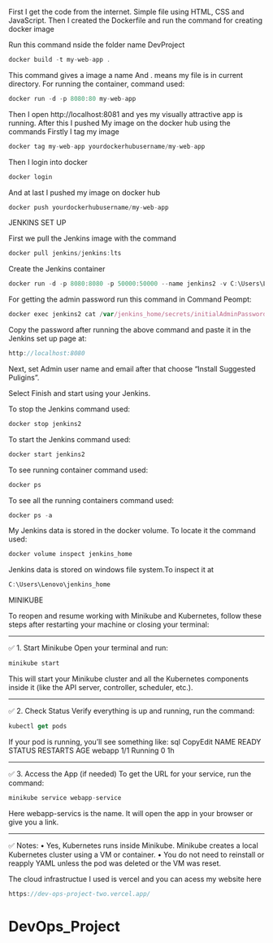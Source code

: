 First I get the code from the internet. Simple file using HTML, CSS and JavaScript.
Then I created the Dockerfile and run the command for creating docker image

Run this command nside the folder name DevProject
```javascript
docker build -t my-web-app .
```
This command gives a image a name 
And . means my file is in current directory.
For running the container, command used:
```javascript
docker run -d -p 8080:80 my-web-app
```
Then I open http://localhost:8081 and yes my visually attractive app is running.
After this I pushed My image on the docker hub using the commands
Firstly I tag my image 
```javascript
docker tag my-web-app yourdockerhubusername/my-web-app
```
Then I login into docker
```javascript
docker login
```
And at last I pushed my image on docker hub
```javascript
docker push yourdockerhubusername/my-web-app
```

JENKINS SET UP

First we pull the Jenkins image with the command
```javascript
docker pull jenkins/jenkins:lts
```

Create the Jenkins container
```javascript
docker run -d -p 8080:8080 -p 50000:50000 --name jenkins2 -v C:\Users\Lenovo\jenkins_home:/var/jenkins_home jenkins/Jenkins
```




For getting the admin password run this command in Command Peompt:
```javascript
docker exec jenkins2 cat /var/jenkins_home/secrets/initialAdminPassword
```

Copy the password after running the above command and paste it in the Jenkins set up page at:
```javascript
http://localhost:8080
 ```



Next, set Admin user name and email after that choose “Install Suggested Puligins”.
 
Select Finish and start using your Jenkins.
 


To stop the Jenkins command used:
```javascript
docker stop jenkins2
```
To start the Jenkins command used:
```javascript
docker start jenkins2
```
To see running container command used:
```javascript
docker ps
```
To see all the running containers command used:
```javascript
docker ps -a
```
My Jenkins data is stored in the docker volume. To locate it the command used:
```javascript
docker volume inspect jenkins_home
```
Jenkins data is stored on windows file system.To inspect it at 
```javascript
C:\Users\Lenovo\jenkins_home
```

MINIKUBE 

To reopen and resume working with Minikube and Kubernetes, follow these steps after restarting your machine or closing your terminal:
________________________________________
✅ 1. Start Minikube
Open your terminal and run:
```javascript
minikube start
```
This will start your Minikube cluster and all the Kubernetes components inside it (like the API server, controller, scheduler, etc.).
________________________________________
✅ 2. Check Status
Verify everything is up and running, run the command:
```javascript
kubectl get pods
```
If your pod is running, you’ll see something like:
sql
CopyEdit
NAME     READY   STATUS    RESTARTS   AGE
webapp   1/1     Running   0          1h
________________________________________
✅ 3. Access the App (if needed)
To get the URL for your service, run the command:
```javascript
minikube service webapp-service
```
Here webapp-servics is the name. 
It will open the app in your browser or give you a link.
________________________________________
✅ Notes:
•	Yes, Kubernetes runs inside Minikube. Minikube creates a local Kubernetes cluster using a VM or container.
•	You do not need to reinstall or reapply YAML unless the pod was deleted or the VM was reset.

The cloud infrastructue I used is vercel and you can acess my website here
```javascript
https://dev-ops-project-two.vercel.app/
```

# DevOps_Project
